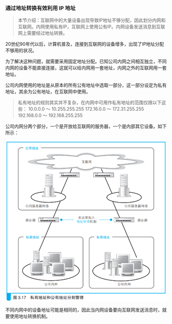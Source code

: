 ### 通过地址转换有效利用 IP 地址

> 本节介绍：互联网中的大量设备出现导致IP地址不够分配，因此划分内网和互联网。内网使用私有IP，互联网上使用公有IP。内网设备发送消息到互联网上需要经过地址转换。

20世纪90年代以后，计算机普及，连接到互联网的设备增多，出现了IP地址分配不够用的状况。

为了解决这种问题，就需要采用固定地址分配。已知公司内网之间相互独立，不同内网的设备不能直接连接，这就可以给内网用一套地址，内网之外的互联网用一套地址。

公司内网使用的地址是从原本的所有公有地址中选取一部分，这一部分设定为私有地址，其余为公有地址，在互联网中使用。

> 私有地址的规则其实并不复杂，在内网中可用作私有地址的范围仅限以下这些：
> 10.0.0.0 ～ 10.255.255.255
> 172.16.0.0 ～ 172.31.255.255
> 192.168.0.0 ～ 192.168.255.255

公司内网分两个部分，一个是开放给互联网的服务器，一个是内部其它设备。如下所示：

![内网](img/image10.png)

不同内网中的设备地址可能是相同的，因此当内网设备要向互联网发送消息时，就要使用地址转换机制。

